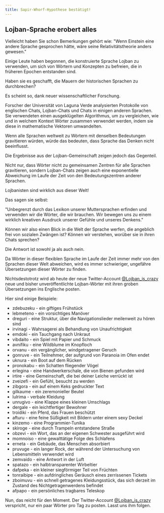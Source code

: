 ```yaml
---
title: Sapir-Whorf-Hypothese bestätigt!
---
```


## Lojban-Sprache erobert alles

Vielleicht haben Sie schon Bemerkungen gehört wie: "Wenn Einstein eine andere Sprache gesprochen hätte, wäre seine Relativitätstheorie anders gewesen."

Einige Leute haben begonnen, die konstruierte Sprache Lojban zu verwenden, um sich von Wörtern und Konzepten zu befreien, die in früheren Epochen entstanden sind.

Haben sie es geschafft, die Mauern der historischen Sprachen zu durchbrechen?

Es scheint so, dank neuer wissenschaftlicher Forschung.

Forscher der Universität von Laguna Verde analysierten Protokolle von englischen Chats, Lojban-Chats und Chats in einigen anderen Sprachen. Sie verwendeten einen ausgeklügelten Algorithmus, um zu vergleichen, wie und in welchem Kontext Wörter zusammen verwendet werden, indem sie diese in mathematische Vektoren umwandelten.

Wenn alle Sprachen weltweit zu Wörtern mit denselben Bedeutungen gravitieren würden, würde das bedeuten, dass Sprache das Denken nicht beeinflusst.

Die Ergebnisse aus der Lojban-Gemeinschaft zeigen jedoch das Gegenteil.

Nicht nur, dass Wörter nicht zu gemeinsamen Zentren für alle Sprachen gravitieren, sondern Lojban-Chats zeigen auch eine exponentielle Abweichung im Laufe der Zeit von den Bedeutungszentren anderer Sprachen.

Lojbanisten sind wirklich aus dieser Welt!

Das sagen sie selbst:

"Unbegrenzt durch das Lexikon unserer Muttersprachen erfinden und verwenden wir die Wörter, die wir brauchen. Wir bewegen uns zu einem wirklich kreativen Ausdruck unserer Gefühle und unseres Denkens."

Können wir also einen Blick in die Welt der Sprache werfen, die angeblich frei von sozialen Zwängen ist? Können wir verstehen, worüber sie in ihren Chats sprechen?

Die Antwort ist sowohl ja als auch nein.

Da Wörter in dieser flexiblen Sprache im Laufe der Zeit immer mehr von den Sprachen dieser Welt abweichen, wird es immer schwieriger, ungefähre Übersetzungen dieser Wörter zu finden.

Nichtsdestotrotz wird ab heute der neue Twitter-Account [@Lojban_is_crazy](https://twitter.com/LojbanIsCrazy) neue und bisher unveröffentlichte Lojban-Wörter mit ihren groben Übersetzungen ins Englische posten.

Hier sind einige Beispiele:

- zdebuzeku - ein giftiges Frühstück
- lebmeteno - ein vorsichtiges Manöver
- dreguri - eine Struktur, über die Navigationslieder meilenweit zu hören sind
- irvinagi - Wahrsagerei als Behandlung von Unaufrichtigkeit
- emdoki - ein Tauchgang nach Unkraut
- vibdaito - ein Spiel mit Papier und Schmuck
- avnifiku - eine Wildblume im Knopfloch
- orvanu - ein vergänglicher, windgetragener Geruch
- gonruve - ein Teilnehmer, der aufgrund von Paranoia im Ofen endet
- uknura - ein Boot auf dem Rücken
- pronokabu - ein Schatten fliegender Vögel
- erlegina - eine Handwerkerschale, die von Bienen gefunden wird
- irtire - eine Gemeinschaft, die bei deiner Leiche verrückt ist
- zveizefi - ein Gefühl, besucht zu werden
- zibgora - ein auf einem Keks gedruckter Text
- gilkaume - ein zeremonieller Beutel
- lulrima - verbale Kleidung
- unrugivo - eine Klappe eines kleinen Umschlags
- dergale - ein leichtfertiger Bewohner
- troidiki - ein Pferd, das Frauen beschützt
- afturu - eine feine Süßigkeit mit Bildern unter einem sexy Deckel
- kinzemo - eine Programmier-Tunika
- skiroge - eine durch Trampeln entstandene Straße
- obzevi - ein Wort, das an der eigenen Schwester ausgeführt wird
- momnoiso - eine gewalttätige Folge des Schlafens
- erneta - ein Gebäude, das Menschen absorbiert
- pruvuge - ein langer Rock, der während der Untersuchung von Lebensmitteln verwendet wird
- zemvaido - eine Antwort in der Luft
- spatazo - ein halbtransparenter Wirbeltier
- dafpeka - ein kleiner siegförmiger Teil von Früchten
- tonraibipe - ein aufdringliches Geräusch eines zerrissenen Tickets
- zboimuvu - ein schnell getragenes Kleidungsstück, das sich derzeit im Zustand des Nichtgetragenwerdens befindet
- afpapo - ein persönliches tragbares Teleskop

Nun, das reicht für den Moment. Der Twitter-Account [@Lojban_is_crazy](https://twitter.com/LojbanIsCrazy) verspricht, nur ein paar Wörter pro Tag zu posten. Lasst uns ihm folgen.
